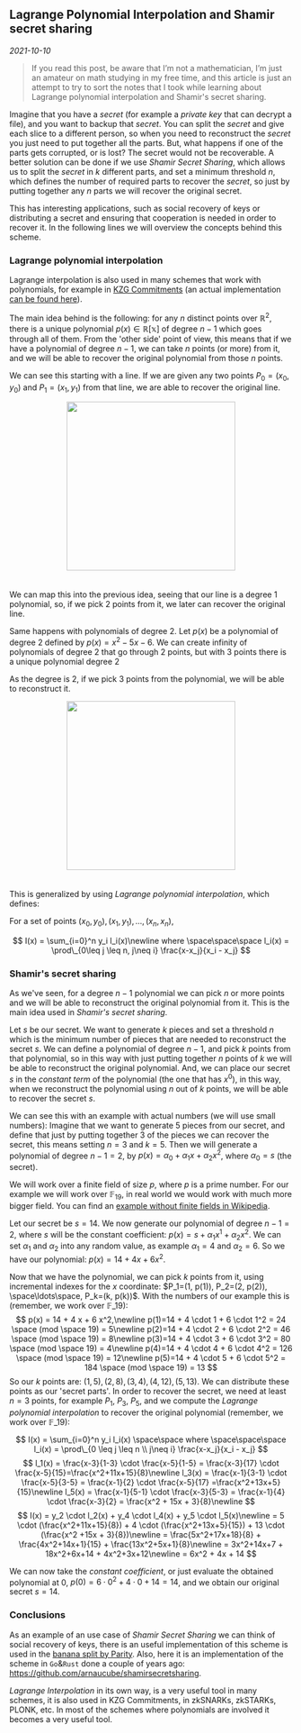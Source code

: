 ## Lagrange Polynomial Interpolation and Shamir secret sharing
*2021-10-10*

> If you read this post, be aware that I’m not a mathematician, I’m just an amateur on math studying in my free time, and this article is just an attempt to try to sort the notes that I took while learning about Lagrange polynomial interpolation and Shamir's secret sharing.

Imagine that you have a *secret* (for example a *private key* that can decrypt a file), and you want to backup that *secret*. You can split the *secret* and give each slice to a different person, so when you need to reconstruct the *secret* you just need to put together all the parts. But, what happens if one of the parts gets corrupted, or is lost? The secret would not be recoverable.
A better solution can be done if we use *Shamir Secret Sharing*, which allows us to split the *secret* in $k$ different parts, and set a minimum threshold $n$, which defines the number of required parts to recover the *secret*, so just by putting together any $n$ parts we will recover the original secret.

This has interesting applications, such as social recovery of keys or distributing a secret and ensuring that cooperation is needed in order to recover it. In the following lines we will overview the concepts behind this scheme.

### Lagrange polynomial interpolation
Lagrange interpolation is also used in many schemes that work with polynomials, for example in [KZG Commitments](https://arnaucube.com/blog/kzg-batch-proof.html) (an actual implementation [can be found here](https://github.com/arnaucube/kzg-commitments-study/blob/master/arithmetic.go#L272)).

The main idea behind is the following: for any $n$ distinct points over $\mathbb{R}^2$, there is a unique polynomial $p(x) \in \mathbb{R[x]}$ of degree $n-1$ which goes through all of them.
From the 'other side' point of view, this means that if we have a polynomial of degree $n-1$, we can take $n$ points (or more) from it, and we will be able to recover the original polynomial from those $n$ points.

We can see this starting with a line. If we are given any two points $P_0=(x_0, y_0)$ and $P_1=(x_1, y_1)$ from that line, we are able to recover the original line.

<div style="text-align:center;">
    <img style="width:300px;margin-bottom:20px;" src="img/posts/shamir-secret-sharing/line.png" />
</div>


We can map this into the previous idea, seeing that our line is a degree $1$ polynomial, so, if we pick $2$ points from it, we later can recover the original line.

Same happens with polynomials of degree $2$. Let $p(x)$ be a polynomial of degree $2$ defined by $p(x)= x^2 - 5x - 6$. We can create infinity of polynomials of degree $2$ that go through $2$ points, but with 3 points there is a unique polynomial degree $2$

As the degree is $2$, if we pick $3$ points from the polynomial, we will be able to reconstruct it.
<div style="text-align:center;">
    <img style="width:300px;margin-bottom:20px;" src="img/posts/shamir-secret-sharing/degree2.png" />
</div>

This is generalized by using *Lagrange polynomial interpolation*, which defines:

For a set of points $(x_0, y_0), (x_1, y_1), ..., (x_n, x_n)$,

$$
I(x) = \sum_{i=0}^n y_i l_i(x)\newline
where \space\space\space l_i(x) = \prod\_{0\leq j \leq n, j\neq i} \frac{x-x_j}{x_i - x_j}
$$


### Shamir's secret sharing
As we've seen, for a degree $n-1$ polynomial we can pick $n$ or more points and we will be able to reconstruct the original polynomial from it. This is the main idea used in *Shamir's secret sharing*.

Let $s$ be our secret. We want to generate $k$ pieces and set a threshold $n$ which is the minimum number of pieces that are needed to reconstruct the secret $s$. We can define a polynomial of degree $n-1$, and pick $k$ points from that polynomial, so in this way with just putting together $n$ points of $k$ we will be able to reconstruct the original polynomial. And, we can place our secret $s$ in the *constant term* of the polynomial (the one that has $x^0$), in this way, when we reconstruct the polynomial using $n$ out of $k$ points, we will be able to recover the secret $s$.

We can see this with an example with actual numbers (we will use small numbers):
Imagine that we want to generate $5$ pieces from our secret, and define that just by putting together $3$ of the pieces we can recover the secret, this means setting $n=3$ and $k=5$. Then we will generate a polynomial of degree $n-1=2$, by $p(x) = \alpha_0 + \alpha_1 x  + \alpha_2 x^2$, where $\alpha_0 = s$ (the secret).

We will work over a finite field of size $p$, where $p$ is a prime number. For our example we will work over $\mathbb{F}_{19}$, in real world we would work with much more bigger field. You can find an [example without finite fields in Wikipedia](https://en.wikipedia.org/wiki/Shamir%27s_Secret_Sharing#Example).

Let our secret be $s=14$. We now generate our polynomial of degree $n-1=2$, where $s$ will be the constant coefficient: $p(x)= s + \alpha_1 x^1 + \alpha_2 x^2$. We can set $\alpha_1$ and $\alpha_2$ into any random value, as example $\alpha_1=4$ and $\alpha_2=6$. So we have our polynomial: $p(x) = 14 + 4 x + 6 x^2$.

Now that we have the polynomial, we can pick $k$ points from it, using incremental indexes for the $x$ coordinate: $P_1=(1, p(1)), P_2=(2, p(2)), \space\ldots\space, P_k=(k, p(k))$. With the numbers of our example this is (remember, we work over $\mathbb{F}\_{19}$):
$$
p(x) = 14 + 4 x + 6 x^2,\newline
p(1)=14 + 4 \cdot 1 + 6 \cdot 1^2 = 24 \space (mod \space 19) = 5\newline
p(2)=14 + 4 \cdot 2 + 6 \cdot 2^2 = 46 \space (mod \space 19) = 8\newline
p(3)=14 + 4 \cdot 3 + 6 \cdot 3^2 = 80 \space (mod \space 19) = 4\newline
p(4)=14 + 4 \cdot 4 + 6 \cdot 4^2 = 126 \space (mod \space 19) = 12\newline
p(5)=14 + 4 \cdot 5 + 6 \cdot 5^2 = 184 \space (mod \space 19) = 13
$$
So our $k$ points are: $(1,5), (2,8), (3,4), (4,12), (5,13)$. We can distribute these points as our 'secret parts'.
In order to recover the secret, we need at least $n=3$ points, for example $P_1$, $P_3$, $P_5$, and we compute the *Lagrange polynomial interpolation* to recover the original polynomial (remember, we work over $\mathbb{F}\_{19}$):

$$
I(x) = \sum_{i=0}^n y_i l_i(x) \space\space
where \space\space\space l_i(x) = \prod\_{0 \leq j \leq n \\ j\neq i} \frac{x-x_j}{x_i - x_j}
$$
$$
l_1(x) = \frac{x-3}{1-3} \cdot \frac{x-5}{1-5} = \frac{x-3}{17} \cdot \frac{x-5}{15}=\frac{x^2+11x+15}{8}\newline
l_3(x) = \frac{x-1}{3-1} \cdot \frac{x-5}{3-5} = \frac{x-1}{2} \cdot \frac{x-5}{17} =\frac{x^2+13x+5}{15}\newline
l_5(x) = \frac{x-1}{5-1} \cdot \frac{x-3}{5-3} = \frac{x-1}{4} \cdot \frac{x-3}{2} = \frac{x^2 + 15x + 3}{8}\newline
$$
$$
I(x) = y_2 \cdot l_2(x) + y_4 \cdot l_4(x) + y_5 \cdot l_5(x)\newline
= 5 \cdot (\frac{x^2+11x+15}{8}) + 4 \cdot (\frac{x^2+13x+5}{15}) + 13 \cdot (\frac{x^2 +15x + 3}{8})\newline
= \frac{5x^2+17x+18}{8} + \frac{4x^2+14x+1}{15} + \frac{13x^2+5x+1}{8}\newline
= 3x^2+14x+7 + 18x^2+6x+14 + 4x^2+3x+12\newline
= 6x^2 + 4x + 14
$$

We can now take the *constant coefficient*, or just evaluate the obtained polynomial at 0, $p(0) = 6 \cdot 0^2 + 4 \cdot 0 + 14 = 14$, and we obtain our original secret $s=14$.

### Conclusions
As an example of an use case of *Shamir Secret Sharing* we can think of social recovery of keys, there is an useful implementation of this scheme is used in the [banana split by Parity](https://bs.parity.io/). Also, here it is an implementation of the scheme in `Go`&`Rust` done a couple of years ago: https://github.com/arnaucube/shamirsecretsharing.

*Lagrange Interpolation* in its own way, is a very useful tool in many schemes, it is also used in KZG Commitments, in zkSNARKs, zkSTARKs, PLONK, etc. In most of the schemes where polynomials are involved it becomes a very useful tool.
